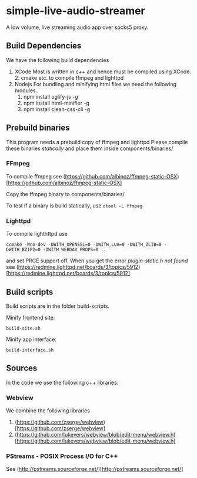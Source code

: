 # simple-live-audio-streamer
A low volume, live streaming audio app over socks5 proxy.

## Build Dependencies
We have the following build dependencies

1.  XCode
    Most is written in c++ and hence must be compiled using XCode.
    2. cmake etc. to compile ffmpeg and lighttpd
3. Nodejs
    For bundling and minifying html files we need the following modules.
    1.    npm install uglify-js -g
    2.    npm install html-minifier -g
    3.    npm install clean-css-cli -g

## Prebuild binaries
This program needs a prebuild copy of ffmpeg and lighttpd
Please compile these binaries *statically* and place them inside components/binaries/

### FFmpeg
To compile ffmpeg see (https://github.com/albinoz/ffmpeg-static-OSX)[https://github.com/albinoz/ffmpeg-static-OSX]

Copy the ffmpeg binary to components/binaries/

To test if a binary is build statically, use `otool -L ffmpeg` 

### Lighttpd
To compile lighthttpd use
    
    ccmake -Wno-dev -DWITH_OPENSSL=0 -DWITH_LUA=0 -DWITH_ZLIB=0 -DWITH_BZIP2=0 -DWITH_WEBDAV_PROPS=0 ..
    
and set PRCE support off. When you get the error *plugin-static.h not found* see (https://redmine.lighttpd.net/boards/3/topics/5912)[https://redmine.lighttpd.net/boards/3/topics/5912].


## Build scripts    
Build scripts are in the folder build-scripts.

Minify frontend site:

    build-site.sh

Minify app interface:
    
    build-interface.sh

## Sources 
In the code we use the following c++ libraries:

### Webview
We combine the following libraries
1. (https://github.com/zserge/webview)[https://github.com/zserge/webview]
2. (https://github.com/lukevers/webview/blob/edit-menu/webview.h)[https://github.com/lukevers/webview/blob/edit-menu/webview.h]

### PStreams - POSIX Process I/O for C++

See (http://pstreams.sourceforge.net/)[http://pstreams.sourceforge.net/]

